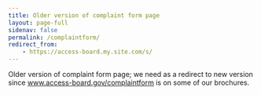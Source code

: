 ```yaml
---
title: Older version of complaint form page
layout: page-full
sidenav: false
permalink: /complaintform/
redirect_from:
    - https://access-board.my.site.com/s/
--- 
```


Older version of complaint form page; we need as a redirect to new version since www.access-board.gov/complaintform is on some of our brochures.
